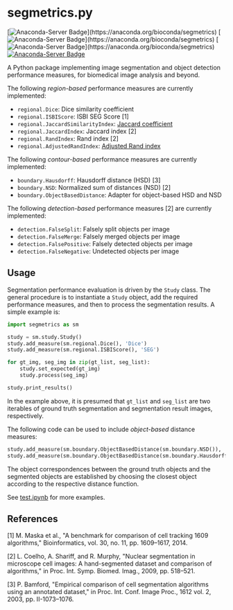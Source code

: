 # segmetrics.py

[![Anaconda-Server Badge](https://anaconda.org/bioconda/segmetrics/badges/version.svg?)](https://anaconda.org/bioconda/segmetrics)
[![Anaconda-Server Badge](https://anaconda.org/bioconda/segmetrics/badges/latest_release_date.svg?)](https://anaconda.org/bioconda/segmetrics)
[![Anaconda-Server Badge](https://anaconda.org/bioconda/segmetrics/badges/downloads.svg?)](https://anaconda.org/bioconda/segmetrics)
[![Anaconda-Server Badge](https://anaconda.org/bioconda/segmetrics/badges/installer/conda.svg)](https://conda.anaconda.org/bioconda)

A Python package implementing image segmentation and object detection performance measures, for biomedical image analysis and beyond.

The following *region-based* performance measures are currently implemented:

 - `regional.Dice`: Dice similarity coefficient
 - `regional.ISBIScore`: ISBI SEG Score [1]
 - `regional.JaccardSimilarityIndex`: [Jaccard coefficient](https://en.wikipedia.org/wiki/Jaccard_index)
 - `regional.JaccardIndex`: Jaccard index [2]
 - `regional.RandIndex`: Rand index [2]
 - `regional.AdjustedRandIndex`: [Adjusted Rand index](http://scikit-learn.org/stable/modules/generated/sklearn.metrics.adjusted_rand_score.html)

The following *contour-based* performance measures are currently implemented:

 - `boundary.Hausdorff`: Hausdorff distance (HSD) [3]
 - `boundary.NSD`: Normalized sum of distances (NSD) [2]
 - `boundary.ObjectBasedDistance`: Adapter for object-based HSD and NSD

The following *detection-based* performance measures [2] are currently implemented:

 - `detection.FalseSplit`: Falsely split objects per image
 - `detection.FalseMerge`: Falsely merged objects per image
 - `detection.FalsePositive`: Falsely detected objects per image
 - `detection.FalseNegative`: Undetected objects per image

## Usage

Segmentation performance evaluation is driven by the `Study` class. The general procedure is to instantiate a `Study` object, add the required performance measures, and then to process the segmentation results. A simple example is:

```python
import segmetrics as sm

study = sm.study.Study()
study.add_measure(sm.regional.Dice(), 'Dice')
study.add_measure(sm.regional.ISBIScore(), 'SEG')

for gt_img, seg_img in zip(gt_list, seg_list):
    study.set_expected(gt_img)
    study.process(seg_img)

study.print_results()
```

In the example above, it is presumed that `gt_list` and `seg_list` are two iterables of ground truth segmentation and segmentation result images, respectively.

The following code can be used to include *object-based* distance measures:

```python
study.add_measure(sm.boundary.ObjectBasedDistance(sm.boundary.NSD()), 'NSD')
study.add_measure(sm.boundary.ObjectBasedDistance(sm.boundary.Hausdorff()), 'HSD')
```

The object correspondences between the ground truth objects and the segmented objects are established by choosing the closest object according to the respective distance function.

See [test.ipynb](test.ipynb) for more examples.

## References

[1] M. Maska et al., "A benchmark for comparison of cell tracking 1609 algorithms," Bioinformatics, vol. 30, no. 11, pp. 1609–1617, 2014.

[2] L. Coelho, A. Shariff, and R. Murphy, "Nuclear segmentation in microscope cell images: A hand-segmented dataset and comparison of algorithms," in Proc. Int. Symp. Biomed. Imag., 2009, pp. 518–521.

[3] P. Bamford, "Empirical comparison of cell segmentation algorithms using an annotated dataset," in Proc. Int. Conf. Image Proc., 1612 vol. 2, 2003, pp. II-1073–1076.
